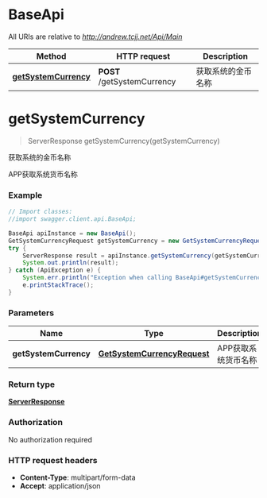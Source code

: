# BaseApi

All URIs are relative to *http://andrew.tcjj.net/Api/Main*

Method | HTTP request | Description
------------- | ------------- | -------------
[**getSystemCurrency**](BaseApi.md#getSystemCurrency) | **POST** /getSystemCurrency | 获取系统的金币名称


<a name="getSystemCurrency"></a>
# **getSystemCurrency**
> ServerResponse getSystemCurrency(getSystemCurrency)

获取系统的金币名称

APP获取系统货币名称

### Example
```java
// Import classes:
//import swagger.client.api.BaseApi;

BaseApi apiInstance = new BaseApi();
GetSystemCurrencyRequest getSystemCurrency = new GetSystemCurrencyRequest(); // GetSystemCurrencyRequest | APP获取系统货币名称
try {
    ServerResponse result = apiInstance.getSystemCurrency(getSystemCurrency);
    System.out.println(result);
} catch (ApiException e) {
    System.err.println("Exception when calling BaseApi#getSystemCurrency");
    e.printStackTrace();
}
```

### Parameters

Name | Type | Description  | Notes
------------- | ------------- | ------------- | -------------
 **getSystemCurrency** | [**GetSystemCurrencyRequest**](GetSystemCurrencyRequest.md)| APP获取系统货币名称 |

### Return type

[**ServerResponse**](ServerResponse.md)

### Authorization

No authorization required

### HTTP request headers

 - **Content-Type**: multipart/form-data
 - **Accept**: application/json


